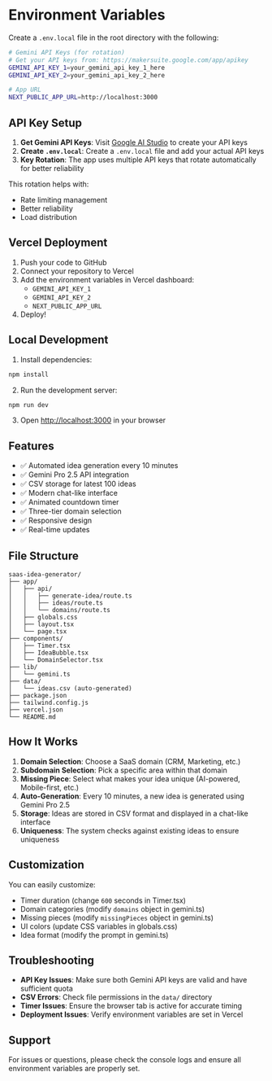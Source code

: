 # Environment Variables

Create a `.env.local` file in the root directory with the following:

```bash
# Gemini API Keys (for rotation)
# Get your API keys from: https://makersuite.google.com/app/apikey
GEMINI_API_KEY_1=your_gemini_api_key_1_here
GEMINI_API_KEY_2=your_gemini_api_key_2_here

# App URL
NEXT_PUBLIC_APP_URL=http://localhost:3000
```

## API Key Setup

1. **Get Gemini API Keys**: Visit [Google AI Studio](https://makersuite.google.com/app/apikey) to create your API keys
2. **Create `.env.local`**: Create a `.env.local` file and add your actual API keys
3. **Key Rotation**: The app uses multiple API keys that rotate automatically for better reliability

This rotation helps with:
- Rate limiting management
- Better reliability
- Load distribution

## Vercel Deployment

1. Push your code to GitHub
2. Connect your repository to Vercel
3. Add the environment variables in Vercel dashboard:
   - `GEMINI_API_KEY_1`
   - `GEMINI_API_KEY_2`
   - `NEXT_PUBLIC_APP_URL`
4. Deploy!

## Local Development

1. Install dependencies:
```bash
npm install
```

2. Run the development server:
```bash
npm run dev
```

3. Open [http://localhost:3000](http://localhost:3000) in your browser

## Features

- ✅ Automated idea generation every 10 minutes
- ✅ Gemini Pro 2.5 API integration
- ✅ CSV storage for latest 100 ideas
- ✅ Modern chat-like interface
- ✅ Animated countdown timer
- ✅ Three-tier domain selection
- ✅ Responsive design
- ✅ Real-time updates

## File Structure

```
saas-idea-generator/
├── app/
│   ├── api/
│   │   ├── generate-idea/route.ts
│   │   ├── ideas/route.ts
│   │   └── domains/route.ts
│   ├── globals.css
│   ├── layout.tsx
│   └── page.tsx
├── components/
│   ├── Timer.tsx
│   ├── IdeaBubble.tsx
│   └── DomainSelector.tsx
├── lib/
│   └── gemini.ts
├── data/
│   └── ideas.csv (auto-generated)
├── package.json
├── tailwind.config.js
├── vercel.json
└── README.md
```

## How It Works

1. **Domain Selection**: Choose a SaaS domain (CRM, Marketing, etc.)
2. **Subdomain Selection**: Pick a specific area within that domain
3. **Missing Piece**: Select what makes your idea unique (AI-powered, Mobile-first, etc.)
4. **Auto-Generation**: Every 10 minutes, a new idea is generated using Gemini Pro 2.5
5. **Storage**: Ideas are stored in CSV format and displayed in a chat-like interface
6. **Uniqueness**: The system checks against existing ideas to ensure uniqueness

## Customization

You can easily customize:
- Timer duration (change `600` seconds in Timer.tsx)
- Domain categories (modify `domains` object in gemini.ts)
- Missing pieces (modify `missingPieces` object in gemini.ts)
- UI colors (update CSS variables in globals.css)
- Idea format (modify the prompt in gemini.ts)

## Troubleshooting

- **API Key Issues**: Make sure both Gemini API keys are valid and have sufficient quota
- **CSV Errors**: Check file permissions in the `data/` directory
- **Timer Issues**: Ensure the browser tab is active for accurate timing
- **Deployment Issues**: Verify environment variables are set in Vercel

## Support

For issues or questions, please check the console logs and ensure all environment variables are properly set.

